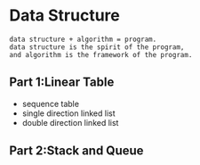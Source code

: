 # Data Structure

    data structure + algorithm = program.  
    data structure is the spirit of the program,  
    and algorithm is the framework of the program.  

## Part 1:Linear Table
- sequence table
- single direction linked list
- double direction linked list

## Part 2:Stack and Queue


